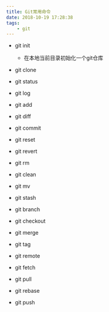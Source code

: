 ```yaml
---
title: Git常用命令
date: 2018-10-19 17:28:38
tags:
    - git
---
```

- git init
    - 在本地当前目录初始化一个git仓库
- git clone

- git status

- git log

- git add

- git diff

- git commit

- git reset

- git revert

- git rm

- git clean

- git mv

- git stash

- git branch

- git checkout

- git merge

- git tag

- git remote

- git fetch

- git pull

- git rebase

- git push

